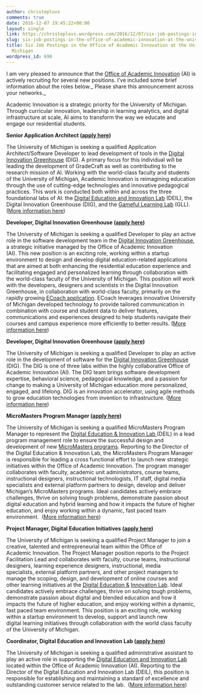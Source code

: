 ```yaml
---
author: christeplovs
comments: true
date: 2016-12-07 19:45:22+00:00
layout: single
link: https://christeplovs.wordpress.com/2016/12/07/six-job-postings-in-the-office-of-academic-innovation-at-the-university-of-michigan/
slug: six-job-postings-in-the-office-of-academic-innovation-at-the-university-of-michigan
title: Six Job Postings in the Office of Academic Innovation at the University of
  Michigan
wordpress_id: 690
---
```


I am very pleased to announce that the [Office of Academic Innovation](http://ai.umich.edu/) (AI) is actively recruiting for several new positions. I’ve included some brief information about the roles below._ Please share this announcement across your networks._




Academic Innovation is a strategic priority for the University of Michigan. Through curricular innovation, leadership in learning analytics, and digital infrastructure at scale, AI aims to transform the way we educate and engage our residential students.  




**Senior Application Architect (**[**apply here**](http://careers.umich.edu/job_detail/135033/senior_application_architect_dig)**)**




The University of Michigan is seeking a qualified Application Architect/Software Developer to lead development of tools in the [Digital Innovation Greenhouse](http://ai.umich.edu/about-ai/digital-innovation-greenhouse/) (DIG). A primary focus for this individual will be leading the development of GradeCraft as well as contributing to the research mission of AI. Working with the world-class faculty and students of the University of Michigan, Academic Innovation is reimagining education through the use of cutting-edge technologies and innovative pedagogical practices. This work is conducted both within and across the three foundational labs of AI: the [Digital Education and Innovation Lab](http://ai.umich.edu/about-ai/deil/) (DEIL), the Digital Innovation Greenhouse (DIG), and the [Gameful Learning Lab](http://ai.umich.edu/about-ai/gameful-learning-lab/) (GLL). ([More information here](http://careers.umich.edu/job_detail/135033/senior_application_architect_dig))




**Developer, Digital Innovation Greenhouse (**[**apply here**](http://careers.umich.edu/job_detail/134227/developer_digital_innovation_greenhouse)**)**




The University of Michigan is seeking a qualified Developer to play an active role in the software development team in the [Digital Innovation Greenhouse](http://ai.umich.edu/about-ai/digital-innovation-greenhouse/), a strategic initiative managed by the Office of Academic Innovation (AI). This new position is an exciting role, working within a startup environment to design and develop digital education-related applications that are aimed at both enhancing the residential education experience and facilitating engaged and personalized learning through collaboration with the world-class faculty of the University of Michigan. This position will work with the developers, designers and scientists in the Digital Innovation Greenhouse, in collaboration with world-class faculty, primarily on the rapidly growing [ECoach application](http://ai.umich.edu/portfolio/e-coach/). ECoach leverages innovative University of Michigan developed technology to provide tailored communication in combination with course and student data to deliver features, communications and experiences designed to help students navigate their courses and campus experience more efficiently to better results. ([More information here](http://careers.umich.edu/job_detail/134227/developer_digital_innovation_greenhouse))




**Developer, Digital Innovation Greenhouse (**[**apply here**](http://careers.umich.edu/job_detail/133100/developer_digital_innovation_greenhouse)**)**




The University of Michigan is seeking a qualified Developer to play an active role in the development of software for the [Digital Innovation Greenhouse](http://ai.umich.edu/about-ai/digital-innovation-greenhouse/) (DIG). The DIG is one of three labs within the highly collaborative Office of Academic Innovation (AI). The DIG team brings software development expertise, behavioral science, pedagogical knowledge, and a passion for change to making a University of Michigan education more personalized, engaged, and lifelong. DIG is an innovation accelerator, using agile methods to grow education technologies from invention to infrastructure. ([More information here](http://careers.umich.edu/job_detail/133100/developer_digital_innovation_greenhouse))




**MicroMasters Program Manager (**[**apply here**](http://careers.umich.edu/job_detail/133116/micromasters_program_manager)**)**




The University of Michigan is seeking a qualified MicroMasters Program Manager to represent the [Digital Education & Innovation Lab ](http://ai.umich.edu/about-ai/deil/)(DEIL) in a lead program management role to ensure the successful design and development of new [MicroMasters programs](http://ai.umich.edu/learn-with-u-m/). Reporting to the Director of the Digital Education & Innovation Lab, the MicroMasters Program Manager is responsible for leading a cross functional effort to launch new strategic initiatives within the Office of Academic Innovation. The program manager collaborates with faculty, academic unit administrators, course teams, instructional designers, instructional technologists, IT staff, digital media specialists and external platform partners to design, develop and deliver Michigan’s MicroMasters programs. Ideal candidates actively embrace challenges, thrive on solving tough problems, demonstrate passion about digital education and hybrid learning and how it impacts the future of higher education, and enjoy working within a dynamic, fast ­paced team environment.  ([More information here](http://careers.umich.edu/job_detail/133116/micromasters_program_manager))




**Project Manager, Digital Education Initiatives (**[**apply here**](http://careers.umich.edu/job_detail/135082/coordinator_digital_education_and_innovation_lab_deil)**)**




The University of Michigan is seeking a qualified Project Manager to join a creative, talented and entrepreneurial team within the Office of Academic Innovation. The Project Manager position reports to the Project Facilitation Lead and collaborates with faculty, course teams, instructional designers, learning experience designers, instructional, media specialists, external platform partners, and other project managers to manage the scoping, design, and development of online courses and other learning initiatives at the [Digital Education &](http://ai.umich.edu/about-ai/deil/) [Innovation Lab](http://ai.umich.edu/about-ai/deil/). Ideal candidates actively embrace challenges, thrive on solving tough problems, demonstrate passion about digital and blended education and how it impacts the future of higher education, and enjoy working within a dynamic, fast ­paced team environment. This position is an exciting role, working within a startup environment to develop, support and launch new digital learning initiatives through collaboration with the world ­class faculty of the University of Michigan.




**Coordinator, Digital Education and Innovation Lab (**[**apply here**](http://careers.umich.edu/job_detail/135082/coordinator_digital_education_and_innovation_lab_deil)**)**




The University of Michigan is seeking a qualified administrative assistant to play an active role in supporting the [Digital Education and Innovation Lab](http://ai.umich.edu/about-ai/deil/) located within the Office of Academic Innovation (AI). Reporting to the Director of the Digital Education and Innovation Lab (DEIL), this position is responsible for establishing and maintaining a standard of excellence and outstanding customer service related to the lab.  ([More information here](http://careers.umich.edu/job_detail/135082/coordinator_digital_education_and_innovation_lab_deil))
